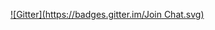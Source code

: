 
[![Gitter](https://badges.gitter.im/Join Chat.svg)](https://gitter.im/divinelight1/portfolio?utm_source=badge&utm_medium=badge&utm_campaign=pr-badge&utm_content=badge)